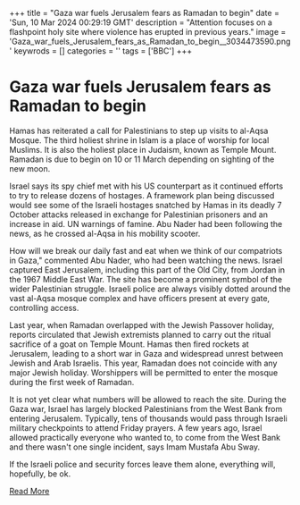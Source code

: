 +++
title = "Gaza war fuels Jerusalem fears as Ramadan to begin"
date = 'Sun, 10 Mar 2024 00:29:19 GMT'
description = "Attention focuses on a flashpoint holy site where violence has erupted in previous years."
image = 'Gaza_war_fuels_Jerusalem_fears_as_Ramadan_to_begin__3034473590.png'
keywrods =  []
categories = ''
tags = ['BBC']
+++

# Gaza war fuels Jerusalem fears as Ramadan to begin

Hamas has reiterated a call for Palestinians to step up visits to al-Aqsa Mosque.
The third holiest shrine in Islam is a place of worship for local Muslims.
It is also the holiest place in Judaism, known as Temple Mount.
Ramadan is due to begin on 10 or 11 March depending on sighting of the new moon.

Israel says its spy chief met with his US counterpart as it continued efforts to try to release dozens of hostages.
A framework plan being discussed would see some of the Israeli hostages snatched by Hamas in its deadly 7 October attacks released in exchange for Palestinian prisoners and an increase in aid.
UN warnings of famine.
Abu Nader had been following the news, as he crossed al-Aqsa in his mobility scooter.

How will we break our daily fast and eat when we think of our compatriots in Gaza,<bb>" commented Abu Nader, who had been watching the news.
Israel captured East Jerusalem, including this part of the Old City, from Jordan in the 1967 Middle East War.
The site has become a prominent symbol of the wider Palestinian struggle.
Israeli police are always visibly dotted around the vast al-Aqsa mosque complex and have officers present at every gate, controlling access.

Last year, when Ramadan overlapped with the Jewish Passover holiday, reports circulated that Jewish extremists planned to carry out the ritual sacrifice of a goat on Temple Mount.
Hamas then fired rockets at Jerusalem, leading to a short war in Gaza and widespread unrest between Jewish and Arab Israelis.
This year, Ramadan does not coincide with any major Jewish holiday.
Worshippers will be permitted to enter the mosque during the first week of Ramadan.

It is not yet clear what numbers will be allowed to reach the site.
During the Gaza war, Israel has largely blocked Palestinians from the West Bank from entering Jerusalem.
Typically, tens of thousands would pass through Israeli military checkpoints to attend Friday prayers.
A few years ago, Israel allowed practically everyone who wanted to, to come from the West Bank and there wasn<bb>'t one single incident, says Imam Mustafa Abu Sway.

If the Israeli police and security forces leave them alone, everything will, hopefully, be ok.


[Read More](https://www.bbc.co.uk/news/world-middle-east-68509797)
